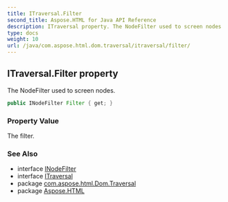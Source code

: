 ```yaml
---
title: ITraversal.Filter
second_title: Aspose.HTML for Java API Reference
description: ITraversal property. The NodeFilter used to screen nodes
type: docs
weight: 10
url: /java/com.aspose.html.dom.traversal/itraversal/filter/
---
```

## ITraversal.Filter property

The NodeFilter used to screen nodes.

```java
public INodeFilter Filter { get; }
```

### Property Value

The filter.

### See Also

* interface [INodeFilter](../../inodefilter/)
* interface [ITraversal](../)
* package [com.aspose.html.Dom.Traversal](../../itraversal/)
* package [Aspose.HTML](../../../)
